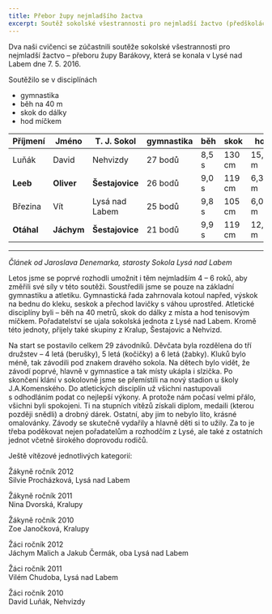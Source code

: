 ```yaml
---
title: Přebor župy nejmladšího žactva
excerpt: Soutěž sokolské všestrannosti pro nejmladší žactvo (předškoláci) – Přebor župy Barákovy. Lysá nad Labem, 7. 5. 2016.
---
```


Dva naši cvičenci se zúčastnili soutěže sokolské všestrannosti pro nejmladší žactvo – přeboru župy Barákovy, která se konala v Lysé nad Labem dne 7. 5. 2016.

Soutěžilo se v disciplínách

* gymnastika
* běh na 40 m
* skok do dálky
* hod míčkem

|  Příjmení  |   Jméno    |   T. J. Sokol   | gymnastika |  běh  |  skok  |   hod   | pořadí |
|------------|------------|-----------------|------------|-------|--------|---------|--------|
| Luňák      | David      | Nehvizdy        | 27 bodů    | 8,5 s | 130 cm | 15,50 m | 1      |
| **Leeb**   | **Oliver** | **Šestajovice** | 26 bodů    | 9,0 s | 119 cm | 6,30 m  | 2      |
| Březina    | Vít        | Lysá nad Labem  | 25 bodů    | 9,8 s | 105 cm | 6,00 m  | 3-4    |
| **Otáhal** | **Jáchym** | **Šestajovice** | 21 bodů    | 9,9 s | 119 cm | 12,00 m | 3-4    |


---

_Článek od Jaroslava Denemarka, starosty Sokola Lysá nad Labem_

Letos jsme se poprvé rozhodli umožnit i těm nejmladším 4 – 6 roků, aby změřili své síly v této soutěži. Soustředili jsme se pouze na základní gymnastiku a atletiku. Gymnastická řada zahrnovala kotoul napřed, výskok na bednu do kleku, seskok a přechod lavičky s váhou uprostřed. Atletické disciplíny byli – běh na 40 metrů, skok do dálky z místa a hod tenisovým míčkem. Pořadatelství se ujala sokolská jednota z Lysé nad Labem. Kromě této jednoty, přijely také skupiny z Kralup, Šestajovic a Nehvizd.

Na start se postavilo celkem 29 závodníků. Děvčata byla rozdělena do tří družstev – 4 letá (berušky), 5 letá (kočičky) a 6 letá (žabky). Kluků bylo méně, tak závodili pod znakem dravého sokola. Na dětech bylo vidět, že závodí poprvé, hlavně v gymnastice a tak místy ukápla i slzička. Po skončení klání v sokolovně jsme se přemístili na nový stadion u školy J.A.Komenského. Do atletických disciplín už všichni nastupovali s odhodláním podat co nejlepší výkony. A protože nám počasí velmi přálo, všichni byli spokojeni. Ti na stupních vítězů získali diplom, medaili (kterou později snědli) a drobný dárek. Ostatní, aby jim to nebylo líto, krásné omalovánky. Závody se skutečně vydařily a hlavně děti si to užily. Za to je třeba poděkovat nejen pořadatelům a rozhodčím z Lysé, ale také z ostatních jednot včetně širokého doprovodu rodičů.

Ještě vítězové jednotlivých kategorií:

Žákyně ročník 2012  
Silvie Procházková, Lysá nad Labem

Žákyně ročník 2011  
Nina Dvorská, Kralupy

Žákyně ročník 2010  
Zoe Janočková, Kralupy

Žáci ročník 2012  
Jáchym Malich a Jakub Čermák, oba Lysá nad Labem

Žáci ročník 2011  
Vilém Chudoba, Lysá nad Labem

Žáci ročník 2010  
David Luňák, Nehvizdy
  
